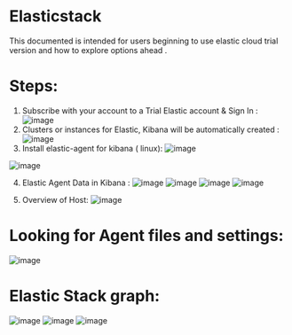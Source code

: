 # Elasticstack
This documented is intended for users beginning to use elastic cloud trial version and how to explore options ahead . 

# Steps: 
1. Subscribe with your account to a Trial Elastic account & Sign In :
![image](https://user-images.githubusercontent.com/50335583/139026490-97d44592-4bd5-488e-99bd-a9579f55e2ee.png)
2. Clusters or instances for Elastic, Kibana will be automatically created : 
![image](https://user-images.githubusercontent.com/50335583/139026597-6479d58b-9ce0-4952-8566-b0039515a289.png)
3. Install elastic-agent for kibana ( linux):
 ![image](https://user-images.githubusercontent.com/50335583/139027832-0e32d47c-cf35-4ae8-9e26-704fb77364c3.png)

 ![image](https://user-images.githubusercontent.com/50335583/139027745-92d836b2-add2-497c-b313-cfb020b1f82c.png)
 
 4. Elastic Agent Data in Kibana :
![image](https://user-images.githubusercontent.com/50335583/139028355-9d2eb7f6-69bc-4d8b-9b81-3e95f79989db.png)
![image](https://user-images.githubusercontent.com/50335583/139028462-4619e025-092d-4fd6-a050-89473cc7a154.png)
![image](https://user-images.githubusercontent.com/50335583/139031216-ed4b79df-8d89-47c4-9ff3-e113f6b2fc94.png)
![image](https://user-images.githubusercontent.com/50335583/139031568-1302c69b-cbf5-4e27-a2be-abec79d860b9.png)


5. Overview of Host:
![image](https://user-images.githubusercontent.com/50335583/139039427-915b8fb1-405d-41df-ab72-bea10391f8a3.png)

# Looking for Agent files and settings:
![image](https://user-images.githubusercontent.com/50335583/139040368-cc934b69-a44b-44bb-9c26-0b6ad6bf2e74.png)

# Elastic Stack graph:
![image](https://user-images.githubusercontent.com/50335583/139047613-1490c116-feed-4cc8-91bd-706ac2f84ce7.png)
![image](https://user-images.githubusercontent.com/50335583/139048155-6b932ec5-577e-44e7-b720-3d9dcfd43807.png)
![image](https://user-images.githubusercontent.com/50335583/139049212-753632c3-b09c-40bd-9155-9ab4905dedec.png)






